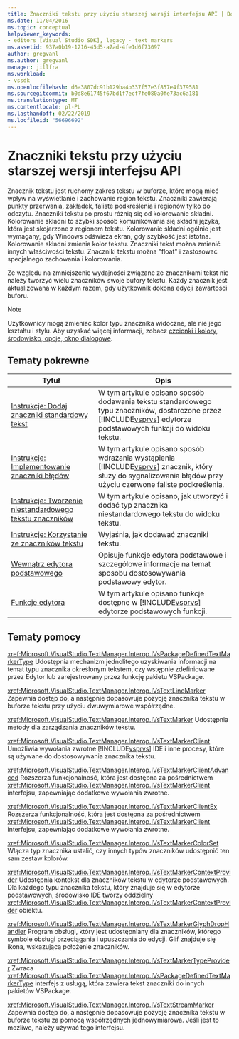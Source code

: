 ```yaml
---
title: Znaczniki tekstu przy użyciu starszej wersji interfejsu API | Dokumentacja firmy Microsoft
ms.date: 11/04/2016
ms.topic: conceptual
helpviewer_keywords:
- editors [Visual Studio SDK], legacy - text markers
ms.assetid: 937a0b19-1216-45d5-a7ad-4fe1d6f73097
author: gregvanl
ms.author: gregvanl
manager: jillfra
ms.workload:
- vssdk
ms.openlocfilehash: d6a3807dc91b129ba4b337f57e3f857e4f379581
ms.sourcegitcommit: b0d8e61745f67bd1f7ecf7fe080a0fe73ac6a181
ms.translationtype: MT
ms.contentlocale: pl-PL
ms.lasthandoff: 02/22/2019
ms.locfileid: "56696692"
---
```

# <a name="using-text-markers-with-the-legacy-api"></a>Znaczniki tekstu przy użyciu starszej wersji interfejsu API
Znacznik tekstu jest ruchomy zakres tekstu w buforze, które mogą mieć wpływ na wyświetlanie i zachowanie region tekstu. Znaczniki zawierają punkty przerwania, zakładek, faliste podkreślenia i regionów tylko do odczytu. Znaczniki tekstu po prostu różnią się od kolorowanie składni. Kolorowanie składni to szybki sposób komunikowania się składni języka, która jest skojarzone z regionem tekstu. Kolorowanie składni ogólnie jest wymagany, gdy Windows odświeża ekran, gdy szybkość jest istotna. Kolorowanie składni zmienia kolor tekstu. Znaczniki tekst można zmienić innych właściwości tekstu. Znaczniki tekstu można "float" i zastosować specjalnego zachowania i kolorowania.

 Ze względu na zmniejszenie wydajności związane ze znacznikami tekst nie należy tworzyć wielu znaczników swoje bufory tekstu. Każdy znacznik jest aktualizowana w każdym razem, gdy użytkownik dokona edycji zawartości buforu.

> [!NOTE]
>  Użytkownicy mogą zmieniać kolor typu znacznika widoczne, ale nie jego kształtu i stylu. Aby uzyskać więcej informacji, zobacz [czcionki i kolory, środowisko, opcje, okno dialogowe](../ide/reference/fonts-and-colors-environment-options-dialog-box.md).

## <a name="related-topics"></a>Tematy pokrewne

| Tytuł | Opis |
| - | - |
| [Instrukcje: Dodaj znaczniki standardowy tekst](../extensibility/how-to-add-standard-text-markers.md) | W tym artykule opisano sposób dodawania tekstu standardowego typu znaczników, dostarczone przez [!INCLUDE[vsprvs](../code-quality/includes/vsprvs_md.md)] edytorze podstawowych funkcji do widoku tekstu. |
| [Instrukcje: Implementowanie znaczniki błędów](../extensibility/how-to-implement-error-markers.md) | W tym artykule opisano sposób wdrażania wystąpienia [!INCLUDE[vsprvs](../code-quality/includes/vsprvs_md.md)] znacznik, który służy do sygnalizowania błędów przy użyciu czerwone faliste podkreślenia. |
| [Instrukcje: Tworzenie niestandardowego tekstu znaczników](../extensibility/how-to-create-custom-text-markers.md) | W tym artykule opisano, jak utworzyć i dodać typ znacznika niestandardowego tekstu do widoku tekstu. |
| [Instrukcje: Korzystanie ze znaczników tekstu](../extensibility/how-to-use-text-markers.md) | Wyjaśnia, jak dodawać znaczniki tekstu. |
| [Wewnątrz edytora podstawowego](../extensibility/inside-the-core-editor.md) | Opisuje funkcje edytora podstawowe i szczegółowe informacje na temat sposobu dostosowywania podstawowy edytor. |
| [Funkcje edytora](https://msdn.microsoft.com/library/bdac940d-1f14-4019-a01f-fd0bb3dc7198) | W tym artykule opisano funkcje dostępne w [!INCLUDE[vsprvs](../code-quality/includes/vsprvs_md.md)] edytorze podstawowych funkcji. |

## <a name="reference"></a>Tematy pomocy
 <xref:Microsoft.VisualStudio.TextManager.Interop.IVsPackageDefinedTextMarkerType> Udostępnia mechanizm jednolitego uzyskiwania informacji na temat typu znacznika określonym tekstem, czy wstępnie zdefiniowane przez Edytor lub zarejestrowany przez funkcję pakietu VSPackage.

 <xref:Microsoft.VisualStudio.TextManager.Interop.IVsTextLineMarker> Zapewnia dostęp do, a następnie dopasowuje pozycję znacznika tekstu w buforze tekstu przy użyciu dwuwymiarowe współrzędne.

 <xref:Microsoft.VisualStudio.TextManager.Interop.IVsTextMarker> Udostępnia metody dla zarządzania znaczników tekstu.

 <xref:Microsoft.VisualStudio.TextManager.Interop.IVsTextMarkerClient> Umożliwia wywołania zwrotne [!INCLUDE[vsprvs](../code-quality/includes/vsprvs_md.md)] IDE i inne procesy, które są używane do dostosowywania znacznika tekstu.

 <xref:Microsoft.VisualStudio.TextManager.Interop.IVsTextMarkerClientAdvanced> Rozszerza funkcjonalność, która jest dostępna za pośrednictwem <xref:Microsoft.VisualStudio.TextManager.Interop.IVsTextMarkerClient> interfejsu, zapewniając dodatkowe wywołania zwrotne.

 <xref:Microsoft.VisualStudio.TextManager.Interop.IVsTextMarkerClientEx> Rozszerza funkcjonalność, która jest dostępna za pośrednictwem <xref:Microsoft.VisualStudio.TextManager.Interop.IVsTextMarkerClient> interfejsu, zapewniając dodatkowe wywołania zwrotne.

 <xref:Microsoft.VisualStudio.TextManager.Interop.IVsTextMarkerColorSet> Włącza typ znacznika ustalić, czy innych typów znaczników udostępnić ten sam zestaw kolorów.

 <xref:Microsoft.VisualStudio.TextManager.Interop.IVsTextMarkerContextProvider> Udostępnia kontekst dla znaczników tekstu w edytorze podstawowych. Dla każdego typu znacznika tekstu, który znajduje się w edytorze podstawowych, środowisko IDE tworzy oddzielny <xref:Microsoft.VisualStudio.TextManager.Interop.IVsTextMarkerContextProvider> obiektu.

 <xref:Microsoft.VisualStudio.TextManager.Interop.IVsTextMarkerGlyphDropHandler> Program obsługi, który jest udostępniany dla znaczników, którego symbole obsługi przeciągania i upuszczania do edycji. Glif znajduje się ikona, wskazującą położenie znaczników.

 <xref:Microsoft.VisualStudio.TextManager.Interop.IVsTextMarkerTypeProvider> Zwraca <xref:Microsoft.VisualStudio.TextManager.Interop.IVsPackageDefinedTextMarkerType> interfejs z usługą, która zawiera tekst znaczniki do innych pakietów VSPackage.

 <xref:Microsoft.VisualStudio.TextManager.Interop.IVsTextStreamMarker> Zapewnia dostęp do, a następnie dopasowuje pozycję znacznika tekstu w buforze tekstu za pomocą współrzędnych jednowymiarowa. Jeśli jest to możliwe, należy używać tego interfejsu.